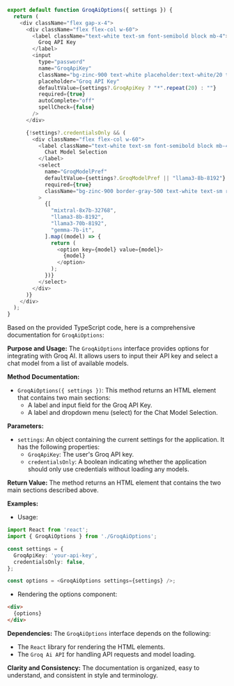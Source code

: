 ```javascript
export default function GroqAiOptions({ settings }) {
  return (
    <div className="flex gap-x-4">
      <div className="flex flex-col w-60">
        <label className="text-white text-sm font-semibold block mb-4">
          Groq API Key
        </label>
        <input
          type="password"
          name="GroqApiKey"
          className="bg-zinc-900 text-white placeholder:text-white/20 text-sm rounded-lg focus:border-white block w-full p-2.5"
          placeholder="Groq API Key"
          defaultValue={settings?.GroqApiKey ? "*".repeat(20) : ""}
          required={true}
          autoComplete="off"
          spellCheck={false}
        />
      </div>

      {!settings?.credentialsOnly && (
        <div className="flex flex-col w-60">
          <label className="text-white text-sm font-semibold block mb-4">
            Chat Model Selection
          </label>
          <select
            name="GroqModelPref"
            defaultValue={settings?.GroqModelPref || "llama3-8b-8192"}
            required={true}
            className="bg-zinc-900 border-gray-500 text-white text-sm rounded-lg block w-full p-2.5"
          >
            {[
              "mixtral-8x7b-32768",
              "llama3-8b-8192",
              "llama3-70b-8192",
              "gemma-7b-it",
            ].map((model) => {
              return (
                <option key={model} value={model}>
                  {model}
                </option>
              );
            })}
          </select>
        </div>
      )}
    </div>
  );
}

```
Based on the provided TypeScript code, here is a comprehensive documentation for `GroqAiOptions`:

**Purpose and Usage:**
The `GroqAiOptions` interface provides options for integrating with Groq AI. It allows users to input their API key and select a chat model from a list of available models.

**Method Documentation:**

* `GroqAiOptions({ settings })`: This method returns an HTML element that contains two main sections:
	+ A label and input field for the Groq API Key.
	+ A label and dropdown menu (select) for the Chat Model Selection.

**Parameters:**

* `settings`: An object containing the current settings for the application. It has the following properties:
	- `GroqApiKey`: The user's Groq API key.
	- `credentialsOnly`: A boolean indicating whether the application should only use credentials without loading any models.

**Return Value:**
The method returns an HTML element that contains the two main sections described above.

**Examples:**

* Usage:
```typescript
import React from 'react';
import { GroqAiOptions } from './GroqAiOptions';

const settings = {
  GroqApiKey: 'your-api-key',
  credentialsOnly: false,
};

const options = <GroqAiOptions settings={settings} />;
```
* Rendering the options component:
```html
<div>
  {options}
</div>
```

**Dependencies:**
The `GroqAiOptions` interface depends on the following:

* The `React` library for rendering the HTML elements.
* The `Groq Ai API` for handling API requests and model loading.

**Clarity and Consistency:**
The documentation is organized, easy to understand, and consistent in style and terminology.